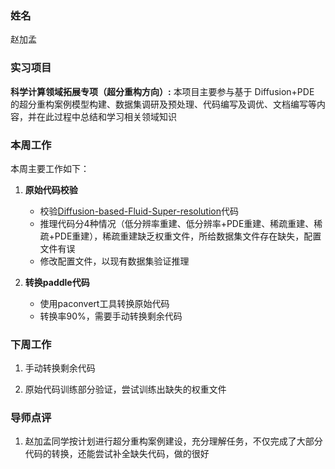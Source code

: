 ### 姓名
赵加孟
### 实习项目
**科学计算领域拓展专项（超分重构方向）:** 本项目主要参与基于 Diffusion+PDE 的超分重构案例模型构建、数据集调研及预处理、代码编写及调优、文档编写等内容，并在此过程中总结和学习相关领域知识

### 本周工作
本周主要工作如下：

1. **原始代码校验**

	* 校验[Diffusion-based-Fluid-Super-resolution](https://github.com/BaratiLab/Diffusion-based-Fluid-Super-resolution.git)代码
	* 推理代码分4种情况（低分辨率重建、低分辨率+PDE重建、稀疏重建、稀疏+PDE重建），稀疏重建缺乏权重文件，所给数据集文件存在缺失，配置文件有误
	* 修改配置文件，以现有数据集验证推理
	
2. **转换paddle代码**

	* 使用paconvert工具转换原始代码
	* 转换率90%，需要手动转换剩余代码



### 下周工作

1. 手动转换剩余代码

2. 原始代码训练部分验证，尝试训练出缺失的权重文件

### 导师点评
1. 赵加孟同学按计划进行超分重构案例建设，充分理解任务，不仅完成了大部分代码的转换，还能尝试补全缺失代码，做的很好
